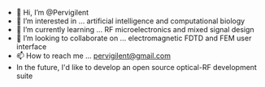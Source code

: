 - 👋 Hi, I’m @Pervigilent
- 👀 I’m interested in ... artificial intelligence and computational biology
- 🌱 I’m currently learning ... RF microelectronics and mixed signal design
- 💞️ I’m looking to collaborate on ... electromagnetic FDTD and FEM user interface
- 📫 How to reach me ... pervigilent@gmail.com
- In the future, I'd like to develop an open source optical-RF development suite
